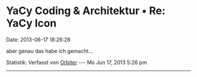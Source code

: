 YaCy Coding & Architektur • Re: YaCy Icon
=========================================

Date: 2013-06-17 18:26:28

aber genau das habe ich gemacht\...

Statistik: Verfasst von
[Orbiter](http://forum.yacy-websuche.de/memberlist.php?mode=viewprofile&u=2)
--- Mo Jun 17, 2013 5:26 pm

------------------------------------------------------------------------
